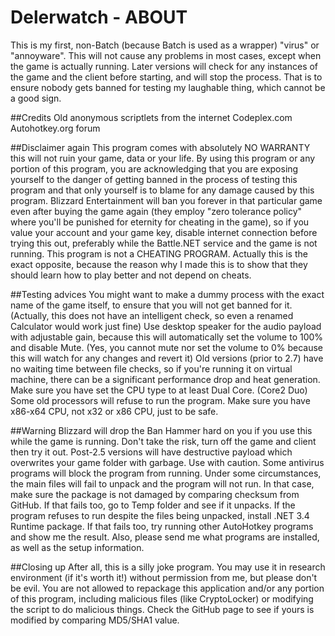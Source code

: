 # Delerwatch - ABOUT
This is my first, non-Batch (because Batch is used as a wrapper) "virus" or "annoyware".
This will not cause any problems in most cases, except when the game is actually running.
Later versions will check for any instances of the game and the client before starting, and will stop the process.
That is to ensure nobody gets banned for testing my laughable thing, which cannot be a good sign.

##Credits
Old anonymous scriptlets from the internet
Codeplex.com
Autohotkey.org forum

##Disclaimer again
This program comes with absolutely NO WARRANTY this will not ruin your game, data or your life.
By using this program or any portion of this program, you are acknowledging that you are exposing yourself to the danger of getting banned in the process of testing this program and that only yourself is to blame for any damage caused by this program.
Blizzard Entertainment will ban you forever in that particular game even after buying the game again (they employ "zero tolerance policy" where you'll be punished for eternity for cheating in the game), so if you value your account and your game key, disable internet connection before trying this out, preferably while the Battle.NET service and the game is not running.
This program is not a CHEATING PROGRAM. Actually this is the exact opposite, because the reason why I made this is to show that they should learn how to play better and not depend on cheats.

##Testing advices
You might want to make a dummy process with the exact name of the game itself, to ensure that you will not get banned for it.
(Actually, this does not have an intelligent check, so even a renamed Calculator would work just fine)
Use desktop speaker for the audio payload with adjustable gain, because this will automatically set the volume to 100% and disable Mute.
(Yes, you cannot mute nor set the volume to 0% because this will watch for any changes and revert it)
Old versions (prior to 2.7) have no waiting time between file checks, so if you're running it on virtual machine, there can be a significant performance drop and heat generation. Make sure you have set the CPU type to at least Dual Core. (Core2 Duo)
Some old processors will refuse to run the program. Make sure you have x86-x64 CPU, not x32 or x86 CPU, just to be safe.

##Warning
Blizzard will drop the Ban Hammer hard on you if you use this while the game is running. Don't take the risk, turn off the game and client then try it out.
Post-2.5 versions will have destructive payload which overwrites your game folder with garbage. Use with caution.
Some antivirus programs will block the program from running.
Under some circumstances, the main files will fail to unpack and the program will not run. In that case, make sure the package is not damaged by comparing checksum from GitHub. If that fails too, go to Temp folder and see if it unpacks. 
If the program refuses to run despite the files being unpacked, install .NET 3.4 Runtime package.
If that fails too, try running other AutoHotkey programs and show me the result. Also, please send me what programs are installed, as well as the setup information.

##Closing up
After all, this is a silly joke program. You may use it in research environment (if it's worth it!) without permission from me, but please don't be evil.
You are not allowed to repackage this application and/or any portion of this program, including malicious files (like CryptoLocker) or modifying the script to do malicious things. Check the GitHub page to see if yours is modified by comparing MD5/SHA1 value.
